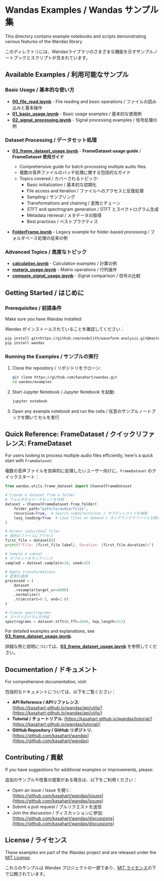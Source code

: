# Wandas Examples / Wandas サンプル集

This directory contains example notebooks and scripts demonstrating various features of the Wandas library.

このディレクトリには、Wandasライブラリのさまざまな機能を示すサンプルノートブックとスクリプトが含まれています。

## Available Examples / 利用可能なサンプル

### Basic Usage / 基本的な使い方

- **[00_file_read.ipynb](./00_file_read.ipynb)** - File reading and basic operations / ファイルの読み込みと基本操作
- **[01_basic_usage.ipynb](./01_basic_usage.ipynb)** - Basic usage examples / 基本的な使用例
- **[02_signal_processing.ipynb](./02_signal_processing.ipynb)** - Signal processing examples / 信号処理の例

### Dataset Processing / データセット処理

- **[03_frame_dataset_usage.ipynb](./03_frame_dataset_usage.ipynb)** - **FrameDataset usage guide** / **FrameDataset 使用ガイド**
  - Comprehensive guide for batch processing multiple audio files
  - 複数の音声ファイルのバッチ処理に関する包括的なガイド
  - Topics covered / カバーされるトピック:
    - Basic initialization / 基本的な初期化
    - File access and iteration / ファイルへのアクセスと反復処理
    - Sampling / サンプリング
    - Transformations and chaining / 変換とチェーン
    - STFT and spectrogram generation / STFT とスペクトログラム生成
    - Metadata retrieval / メタデータの取得
    - Best practices / ベストプラクティス

- **[FolderFrame.ipynb](./FolderFrame.ipynb)** - Legacy example for folder-based processing / フォルダベース処理の従来の例

### Advanced Topics / 高度なトピック

- **[calculation.ipynb](./calculation.ipynb)** - Calculation examples / 計算の例
- **[matarix_usage.ipynb](./matarix_usage.ipynb)** - Matrix operations / 行列操作
- **[compare_signal_usage.ipynb](./compare_signal_usage.ipynb)** - Signal comparison / 信号の比較

## Getting Started / はじめに

### Prerequisites / 前提条件

Make sure you have Wandas installed:

Wandas がインストールされていることを確認してください：

```bash
pip install git+https://github.com/endolith/waveform-analysis.git@master
pip install wandas
```

### Running the Examples / サンプルの実行

1. Clone the repository / リポジトリをクローン:
   ```bash
   git clone https://github.com/kasahart/wandas.git
   cd wandas/examples
   ```

2. Start Jupyter Notebook / Jupyter Notebook を起動:
   ```bash
   jupyter notebook
   ```

3. Open any example notebook and run the cells / 任意のサンプルノートブックを開いてセルを実行

## Quick Reference: FrameDataset / クイックリファレンス: FrameDataset

For users looking to process multiple audio files efficiently, here's a quick start with `FrameDataset`:

複数の音声ファイルを効率的に処理したいユーザー向けに、`FrameDataset` のクイックスタート：

```python
from wandas.utils.frame_dataset import ChannelFrameDataset

# Create a dataset from a folder
# フォルダからデータセットを作成
dataset = ChannelFrameDataset.from_folder(
    folder_path="path/to/audio/files",
    recursive=True,  # Search subdirectories / サブディレクトリを検索
    lazy_loading=True  # Load files on demand / オンデマンドでファイルを読み込む
)

# Access individual files
# 個別のファイルにアクセス
first_file = dataset[0]
print(f"File: {first_file.label}, Duration: {first_file.duration}s")

# Sample a subset
# サブセットをサンプリング
sampled = dataset.sample(n=10, seed=42)

# Apply transformations
# 変換を適用
processed = (
    dataset
    .resample(target_sr=8000)
    .normalize()
    .trim(start=0.5, end=2.0)
)

# Create spectrograms
# スペクトログラムを作成
spectrograms = dataset.stft(n_fft=2048, hop_length=512)
```

For detailed examples and explanations, see **[03_frame_dataset_usage.ipynb](./03_frame_dataset_usage.ipynb)**.

詳細な例と説明については、**[03_frame_dataset_usage.ipynb](./03_frame_dataset_usage.ipynb)** を参照してください。

## Documentation / ドキュメント

For comprehensive documentation, visit:

包括的なドキュメントについては、以下をご覧ください：

- **API Reference / APIリファレンス**: [https://kasahart.github.io/wandas/api/utils/](https://kasahart.github.io/wandas/api/utils/)
- **Tutorial / チュートリアル**: [https://kasahart.github.io/wandas/tutorial/](https://kasahart.github.io/wandas/tutorial/)
- **GitHub Repository / GitHub リポジトリ**: [https://github.com/kasahart/wandas](https://github.com/kasahart/wandas)

## Contributing / 貢献

If you have suggestions for additional examples or improvements, please:

追加のサンプルや改善の提案がある場合は、以下をご利用ください：

- Open an issue / Issue を開く: [https://github.com/kasahart/wandas/issues](https://github.com/kasahart/wandas/issues)
- Submit a pull request / プルリクエストを送信
- Join the discussion / ディスカッションに参加: [https://github.com/kasahart/wandas/discussions](https://github.com/kasahart/wandas/discussions)

## License / ライセンス

These examples are part of the Wandas project and are released under the [MIT License](https://opensource.org/licenses/MIT).

これらのサンプルは Wandas プロジェクトの一部であり、[MIT ライセンス](https://opensource.org/licenses/MIT)の下で公開されています。
